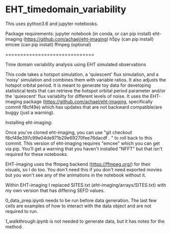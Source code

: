 EHT_timedomain_variability
==============================
This uses python3.6 and jupyter notebooks. 

Package requirements:
jupyter notebook (in conda, or can pip install)
eht-imaging (https://github.com/achael/eht-imaging)
h5py (can pip install)
emcee (can pip install)
ffmpeg (optional)

==============================

Time domain variability analysis using EHT simulated observations

This code takes a hotspot simulation, a 'quiescent' flux simulation, and a 'noisy' simulation and combines them with variable ratios. It also adjusts the hotspot orbital period. It is meant to generate toy data for developing statistical tests that can retrieve the hotspot orbital period parameter and/or the 'quiescent' flux variabilty for different levels of noise. It uses the EHT-imaging package (https://github.com/achael/eht-imaging, specifically commit f8cf49e) which has updates that are not backward compatible/are buggy (just a warning).  

Installing eht-imaging: 

Once you've cloned eht-imaging, you can use "git checkout f8cf49e397c99e04de971b29e69270fee76dacdf . " to roll back to this commit. 
This version of eht-imaging requires "emcee" which you can get via pip. You'll get a warning that you haven't installed "NFFT" but that isn't required for these notebooks. 

EHT-imaging uses the ffmpeg backend (https://ffmpeg.org/) for their visuals, so I do too. You don't need this if you don't need exported movies but you won't see any of the animations in the notebook without it. 

Within EHT-imaging I replaced SITES.txt (eht-imaging/arrays/SITES.txt) with my own version that has differing SEFD values.

0_data_prep.ipynb needs to be run before data generation. The last few cells are examples of how to interact with the data object and are not required to run.

1_walkthrough.ipynb is not needed to generate data, but it has notes for the method.
